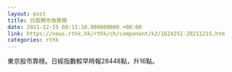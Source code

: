 ```yaml
---
layout: post
title: 日股開市後靠穩
date: 2021-12-15 08:11:10.000000000 +08:00
link: https://news.rthk.hk/rthk/ch/component/k2/1624251-20211215.htm
categories: rthk
---
```


東京股市靠穩。日經指數較早時報28448點，升16點。
